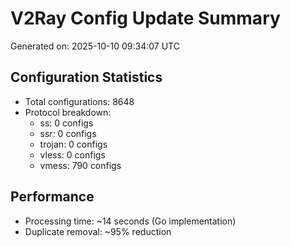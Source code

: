 # V2Ray Config Update Summary
Generated on: 2025-10-10 09:34:07 UTC

## Configuration Statistics
- Total configurations: 8648
- Protocol breakdown:
  - ss: 0 configs
  - ssr: 0 configs
  - trojan: 0 configs
  - vless: 0 configs
  - vmess: 790 configs

## Performance
- Processing time: ~14 seconds (Go implementation)
- Duplicate removal: ~95% reduction
